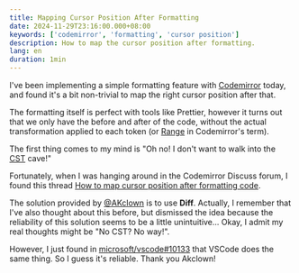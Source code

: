 ```yaml
---
title: Mapping Cursor Position After Formatting
date: 2024-11-29T23:16:00.000+08:00
keywords: ['codemirror', 'formatting', 'cursor position']
description: How to map the cursor position after formatting.
lang: en
duration: 1min
---
```


I've been implementing a simple formatting feature with [Codemirror](https://codemirror.net/) today, and found it's a bit non-trivial to map the right cursor position after that.

The formatting itself is perfect with tools like Prettier, however it turns out that we only have the before and after of the code, without the actual transformation applied to each token (or [Range](https://codemirror.net/docs/ref/#state.Range) in Codemirror's term).

The first thing comes to my mind is "Oh no! I don't want to walk into the [CST](https://en.wikipedia.org/wiki/Parse_tree) cave!"

Fortunately, when I was hanging around in the Codemirror Discuss forum, I found this thread [How to map cursor position after formatting code](https://discuss.codemirror.net/t/how-to-map-cursor-position-after-formatting-code/6267/3).

The solution provided by [@AKclown](https://discuss.codemirror.net/u/akclown/summary) is to use **Diff**. Actually, I remember that I've also thought about this before, but dismissed the idea because the reliability of this solution seems to be a little unintuitive... Okay, I admit my real thoughts might be "No CST? No way!".

However, I just found in [microsoft/vscode#10133](https://github.com/microsoft/vscode/issues/10133) that VSCode does the same thing. So I guess it's reliable. Thank you Akclown!
